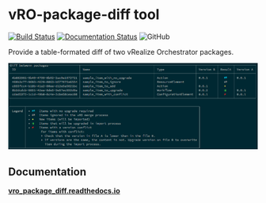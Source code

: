 # vRO-package-diff tool

[![Build Status](https://travis-ci.org/lrivallain/vro_package_diff.svg?branch=master)](https://travis-ci.org/lrivallain/vro_package_diff)
[![Documentation Status](https://readthedocs.org/projects/vro_package_diff/badge/?version=latest)](https://vro_package_diff.readthedocs.io/en/latest/?badge=latest)
![GitHub](https://img.shields.io/github/license/lrivallain/vro_package_diff)

Provide a table-formated diff of two vRealize Orchestrator packages.

![Sample of output](./docs/_static/vro-package-diff-sample.png)

## Documentation

**[vro_package_diff.readthedocs.io](https://vro_package_diff.readthedocs.io/)**
